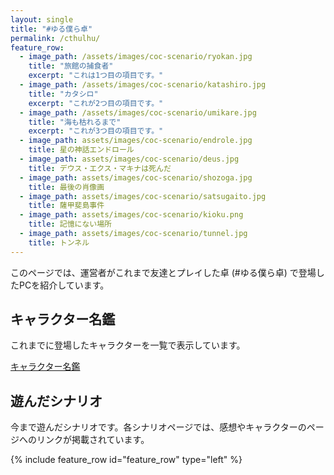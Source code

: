 ```yaml
---
layout: single
title: "#ゆる僕ら卓"
permalink: /cthulhu/
feature_row:
  - image_path: /assets/images/coc-scenario/ryokan.jpg
    title: "旅館の捕食者"
    excerpt: "これは1つ目の項目です。"
  - image_path: /assets/images/coc-scenario/katashiro.jpg
    title: "カタシロ"
    excerpt: "これが2つ目の項目です。"
  - image_path: /assets/images/coc-scenario/umikare.jpg
    title: "海も枯れるまで"
    excerpt: "これが3つ目の項目です。"
  - image_path: assets/images/coc-scenario/endrole.jpg
    title: 星の神話エンドロール
  - image_path: assets/images/coc-scenario/deus.jpg
    title: デウス・エクス・マキナは死んだ
  - image_path: assets/images/coc-scenario/shozoga.jpg
    title: 最後の肖像画
  - image_path: assets/images/coc-scenario/satsugaito.jpg
    title: 薩甲斐島事件
  - image_path: assets/images/coc-scenario/kioku.png
    title: 記憶にない場所
  - image_path: assets/images/coc-scenario/tunnel.jpg
    title: トンネル
---
```


このページでは、運営者がこれまで友達とプレイした卓 (#ゆる僕ら卓) で登場したPCを紹介しています。

<div class="text-center">
  <h2>キャラクター名鑑</h2>
  <p>これまでに登場したキャラクターを一覧で表示しています。</p>
  <a href="/cthulhu/characters" class="btn btn--info" lang="en">キャラクター名鑑</a>
</div>

<div class="text-center">
  <h2>遊んだシナリオ</h2>
  <p>今まで遊んだシナリオです。各シナリオページでは、感想やキャラクターのページへのリンクが掲載されています。</p>
</div>


{% include feature_row id="feature_row" type="left" %}
